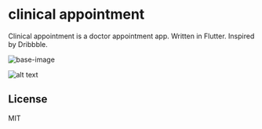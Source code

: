 # clinical appointment

Clinical appointment is a doctor appointment app. Written in Flutter. Inspired by Dribbble.

![base-image](assets/screens/screen1.png.png?compress=1&resize=800x600&vertical=top)

![alt text](https://github.com/dilovan/clinic_appointment/tree/assets/screens/screen1.png)


## License
MIT
